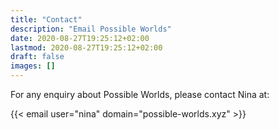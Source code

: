 ```yaml
---
title: "Contact"
description: "Email Possible Worlds"
date: 2020-08-27T19:25:12+02:00
lastmod: 2020-08-27T19:25:12+02:00
draft: false
images: []
---
```


For any enquiry about Possible Worlds, please contact Nina at:

{{< email user="nina" domain="possible-worlds.xyz" >}}
<br>
<br>
<br>
